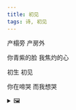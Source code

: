 ```yaml
---
title: 初见
tags: 诗, 初见
---
```


产榻旁
产房外


你青紫的脸
我焦灼的心


初生
初见


你在啼哭
而我想哭

<details><summary>🖼️</summary>

![](writings/images/2015-03-01-00-00-chu-jian.JPG)

</details>